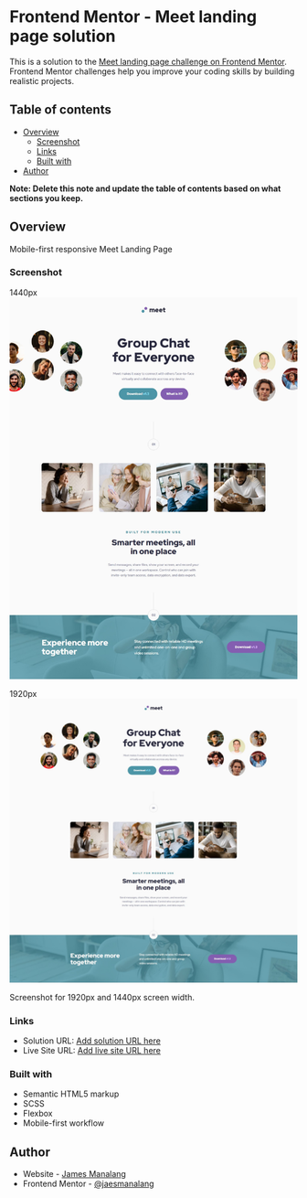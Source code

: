 # Frontend Mentor - Meet landing page solution

This is a solution to the [Meet landing page challenge on Frontend Mentor](https://www.frontendmentor.io/challenges/meet-landing-page-rbTDS6OUR). Frontend Mentor challenges help you improve your coding skills by building realistic projects.

## Table of contents

- [Overview](#overview)
  - [Screenshot](#screenshot)
  - [Links](#links)
  - [Built with](#built-with)
- [Author](#author)

**Note: Delete this note and update the table of contents based on what sections you keep.**

## Overview

Mobile-first responsive Meet Landing Page

### Screenshot

1440px
![1440](./1440.png)

1920px
![1920](./screenshot.png)

Screenshot for 1920px and 1440px screen width.

### Links

- Solution URL: [Add solution URL here](https://www.frontendmentor.io/solutions/mobilefirst-responsive-meet-landing-page-TH-6xYVwf)
- Live Site URL: [Add live site URL here](https://meet-landing-page-tau-nine.vercel.app/)

### Built with

- Semantic HTML5 markup
- SCSS
- Flexbox
- Mobile-first workflow

## Author

- Website - [James Manalang](https://jaesmanalang.github.io/portfolio/)
- Frontend Mentor - [@jaesmanalang](https://www.frontendmentor.io/profile/jaesmanalang)
